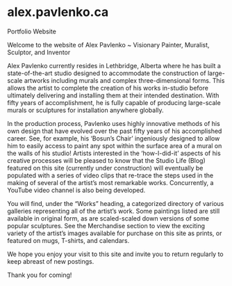 # alex.pavlenko.ca
Portfolio Website


Welcome to the website of Alex Pavlenko ~ Visionary Painter, Muralist, Sculptor, and Inventor

Alex Pavlenko currently resides in Lethbridge, Alberta where he has built a state-of-the-art studio designed to accommodate the construction of large-scale artworks including murals and complex three-dimensional forms. This allows the artist to complete the creation of his works in-studio before ultimately delivering and installing them at their intended destination. With fifty years of accomplishment, he is fully capable of producing large-scale murals or sculptures for installation anywhere globally.

In the production process, Pavlenko uses highly innovative methods of his own design that have evolved over the past fifty years of his accomplished career. See, for example, his ‘Bosun’s Chair’  ingeniously designed to allow him to easily access to paint any spot within the surface area of a mural on the walls of his studio! Artists interested in the ‘how-I-did-it’ aspects of his creative processes will be pleased to know that the Studio Life (Blog) featured on this site (currently under construction) will eventually be populated with a series of video clips that re-trace the steps used in the making of several of the artist’s most remarkable works. Concurrently, a YouTube video channel is also being developed.

You will find, under the “Works” heading, a categorized directory of various galleries representing all of the artist’s work. Some paintings listed are still available in original form, as are scaled-scaled down versions of some popular sculptures.  See the Merchandise section to view the exciting variety of the artist’s images available for purchase on this site as prints, or featured on mugs, T-shirts, and calendars.

We hope you enjoy your visit to this site and invite you to return regularly to keep abreast of new postings.

Thank you for coming!
